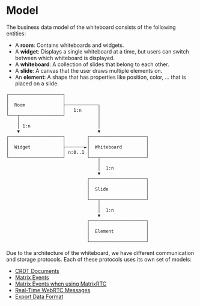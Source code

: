 # Model

The business data model of the whiteboard consists of the following entities:

- A **room**: Contains whiteboards and widgets.
- A **widget**: Displays a single whiteboard at a time, but users can switch between which whiteboard is displayed.
- A **whiteboard**: A collection of slides that belong to each other.
- A **slide**: A canvas that the user draws multiple elements on.
- An **element**: A shape that has properties like position, color, … that is placed on a slide.

```
┌────────────────────┐
│                    │
│  Room              ├────────────┐
│                    │   1:n      │
└───┬────────────────┘            │
    │                             │
    │ 1:n                         │
    ▼                             ▼
┌────────────────────┐        ┌─────────────────────┐
│                    │        │                     │
│  Widget            ├───────►│  Whiteboard         │
│                    │ n:0..1 │                     │
└────────────────────┘        └───┬─────────────────┘
                                  │
                                  │  1:n
                                  ▼
                              ┌─────────────────────┐
                              │                     │
                              │  Slide              │
                              │                     │
                              └───┬─────────────────┘
                                  │
                                  │  1:n
                                  ▼
                              ┌─────────────────────┐
                              │                     │
                              │  Element            │
                              │                     │
                              └─────────────────────┘
```

Due to the architecture of the whiteboard, we have different communication and storage protocols.
Each of these protocols uses its own set of models:

- [CRDT Documents](./crdt-documents.md)
- [Matrix Events](./matrix-events.md)
- [Matrix Events when using MatrixRTC](./matrix-rtc-events.md)
- [Real-Time WebRTC Messages](./webrtc-messages.md)
- [Export Data Format](./export-format.md)
